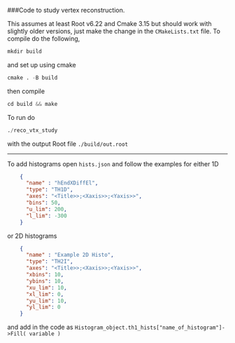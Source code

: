 ###Code to study vertex reconstruction.

This assumes at least Root v6.22 and Cmake 3.15 but should work with slightly older versions, just make the change in the `CMakeLists.txt` file. To compile do the following,
```python
mkdir build
```
and set up using cmake
```python
cmake . -B build
```
then compile
```python
cd build && make
```
To run do
```python
./reco_vtx_study
```
with the output Root file `./build/out.root`

---

To add histograms open `hists.json` and follow the examples for either 1D
```json
    {
      "name" : "hEndXDiffEl",
      "type": "TH1D",
      "axes": "<Title>>;<Xaxis>>;<Yaxis>>",
      "bins": 50,
      "u_lim": 200,
      "l_lim": -300
    }
```
or 2D histograms
```json
    {
      "name" : "Example 2D Histo",
      "type": "TH2I",
      "axes": "<Title>>;<Xaxis>>;<Yaxis>>",
      "xbins": 10,
      "ybins": 10,
      "xu_lim": 10,
      "xl_lim": 0,
      "yu_lim": 10,
      "yl_lim": 0
    }
```
and add in the code as `Histogram_object.th1_hists["name_of_histogram"]->Fill( variable )`